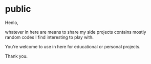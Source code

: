 # public

Henlo,

whatever in here are means to share my side projects contains mostly random codes I find interesting to play with.

You're welcome to use in here for educational or personal projects.

Thank you.
